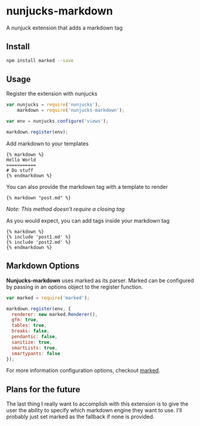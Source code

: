 # nunjucks-markdown

A nunjuck extension that adds a markdown tag

## Install

``` bash
npm install marked --save
```

## Usage

Register the extension with nunjucks

``` js
var nunjucks = require('nunjucks'),
    markdown = require('nunjucks-markdown');

var env = nunjucks.configure('views');

markdown.register(env);
```

Add markdown to your templates

```
{% markdown %}
Hello World
===========
# Do stuff
{% endmarkdown %}
```

You can also provide the markdown tag with a template to render

```
{% markdown "post.md" %}
```
_Note: This method doesn't require a closing tag_

As you would expect, you can add tags inside your markdown tag
```
{% markdown %}
{% include 'post1.md' %}
{% include 'post2.md' %}
{% endmarkdown %}
```

## Markdown Options

**Nunjucks-markdown** uses marked as its parser. Marked can be configured by passing in an options object to the register function.

``` js
var marked = require('marked');

markdown.register(env, {
  renderer: new marked.Renderer(),
  gfm: true,
  tables: true,
  breaks: false,
  pendantic: false,
  sanitize: true,
  smartLists: true,
  smartypants: false
});
```

For more information configuration options, checkout [marked](https://github.com/chjj/marked).

## Plans for the future

The last thing I really want to accomplish with this extension is to give the user the ability to specify
which markdown engine they want to use. I'll probably just set marked as the fallback if none is provided. 
